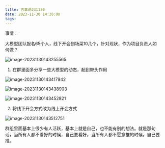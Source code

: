 ```yaml
---
title: 吉事语231130
date: 2023-11-30 14:30:00
tags:
---
```


事情：

大模型团队报名65个人，线下开会到场菜10几个，针对现状，作为项目负责人如何做？

![image-20231130143255565](https://hoey-images.oss-cn-hangzhou.aliyuncs.com/img/image-20231130143255565.png)



1. 在群里面多分享一些大模型的动态，起到带头作用

![image-20231130143417942](https://hoey-images.oss-cn-hangzhou.aliyuncs.com/img/image-20231130143417942.png)

![image-20231130143438903](https://hoey-images.oss-cn-hangzhou.aliyuncs.com/img/image-20231130143438903.png)



![image-20231130143452821](https://hoey-images.oss-cn-hangzhou.aliyuncs.com/img/image-20231130143452821.png)

2. 将线下开会方式改为线上开会方式

![image-20231130143512751](https://hoey-images.oss-cn-hangzhou.aliyuncs.com/img/image-20231130143512751.png)



群组里面基本上很少有人活跃，基本上就是自己，也不能有别的想法。就是那句话，当所有人都不看好的时候，自己要看好，当所有人都不愿意推的时候，自己要推。
